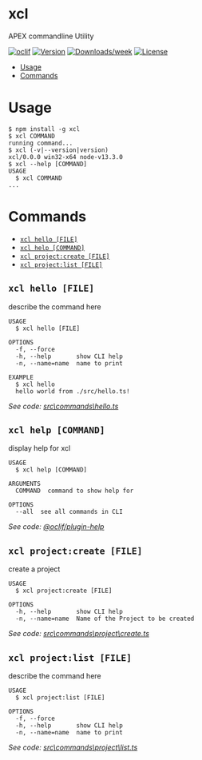 xcl
===

APEX commandline Utility

[![oclif](https://img.shields.io/badge/cli-oclif-brightgreen.svg)](https://oclif.io)
[![Version](https://img.shields.io/npm/v/xcl.svg)](https://npmjs.org/package/xcl)
[![Downloads/week](https://img.shields.io/npm/dw/xcl.svg)](https://npmjs.org/package/xcl)
[![License](https://img.shields.io/npm/l/xcl.svg)](https://github.com/MaikMichel/xcl/blob/master/package.json)

<!-- toc -->
* [Usage](#usage)
* [Commands](#commands)
<!-- tocstop -->
# Usage
<!-- usage -->
```sh-session
$ npm install -g xcl
$ xcl COMMAND
running command...
$ xcl (-v|--version|version)
xcl/0.0.0 win32-x64 node-v13.3.0
$ xcl --help [COMMAND]
USAGE
  $ xcl COMMAND
...
```
<!-- usagestop -->
# Commands
<!-- commands -->
* [`xcl hello [FILE]`](#xcl-hello-file)
* [`xcl help [COMMAND]`](#xcl-help-command)
* [`xcl project:create [FILE]`](#xcl-projectcreate-file)
* [`xcl project:list [FILE]`](#xcl-projectlist-file)

## `xcl hello [FILE]`

describe the command here

```
USAGE
  $ xcl hello [FILE]

OPTIONS
  -f, --force
  -h, --help       show CLI help
  -n, --name=name  name to print

EXAMPLE
  $ xcl hello
  hello world from ./src/hello.ts!
```

_See code: [src\commands\hello.ts](https://github.com/MaikMichel/xcl/blob/v0.0.0/src\commands\hello.ts)_

## `xcl help [COMMAND]`

display help for xcl

```
USAGE
  $ xcl help [COMMAND]

ARGUMENTS
  COMMAND  command to show help for

OPTIONS
  --all  see all commands in CLI
```

_See code: [@oclif/plugin-help](https://github.com/oclif/plugin-help/blob/v2.2.2/src\commands\help.ts)_

## `xcl project:create [FILE]`

create a project

```
USAGE
  $ xcl project:create [FILE]

OPTIONS
  -h, --help       show CLI help
  -n, --name=name  Name of the Project to be created
```

_See code: [src\commands\project\create.ts](https://github.com/MaikMichel/xcl/blob/v0.0.0/src\commands\project\create.ts)_

## `xcl project:list [FILE]`

describe the command here

```
USAGE
  $ xcl project:list [FILE]

OPTIONS
  -f, --force
  -h, --help       show CLI help
  -n, --name=name  name to print
```

_See code: [src\commands\project\list.ts](https://github.com/MaikMichel/xcl/blob/v0.0.0/src\commands\project\list.ts)_
<!-- commandsstop -->
